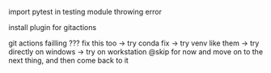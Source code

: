 import pytest in testing module throwing error


install plugin for gitactions 

git actions failling ??? fix this too 
-> try conda fix
-> try venv like them
-> try directly on windows
-> try on workstation 
@skip for now and move on to the next thing, and then come back to it 